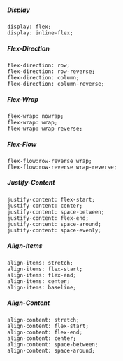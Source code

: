 <h5>Display</h5>

```
display: flex;
display: inline-flex;
```

<h5>Flex-Direction</h5>

```
flex-direction: row;
flex-direction: row-reverse;
flex-direction: column;
flex-direction: column-reverse;
```

<h5>Flex-Wrap</h5>

```
flex-wrap: nowrap;
flex-wrap: wrap;
flex-wrap: wrap-reverse;
```

<h5>Flex-Flow</h5>

```
flex-flow:row-reverse wrap;
flex-flow:row-reverse wrap-reverse;
```

<h5>Justify-Content</h5>

```
justify-content: flex-start;
justify-content: center;
justify-content: space-between;
justify-content: flex-end;
justify-content: space-around;
justify-content: space-evenly;
```

<h5>Align-Items</h5>

```
align-items: stretch;
align-items: flex-start;
align-items: flex-end;
align-items: center;
align-items: baseline;
```

<h5>Align-Content</h5>

```
align-content: stretch;
align-content: flex-start;
align-content: flex-end;
align-content: center;
align-content: space-between;
align-content: space-around;
```
